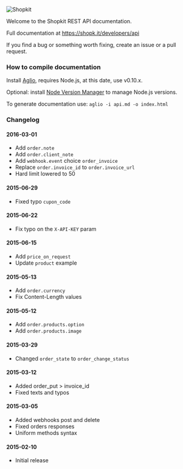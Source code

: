 ![Shopkit](https://drwfxyu78e9uq.cloudfront.net/assets/frontend/img/logo-shopkit-black-xs.png)

Welcome to the Shopkit REST API documentation.

Full documentation at https://shopk.it/developers/api

If you find a bug or something worth fixing, create an issue or a pull request.

### How to compile documentation

Install [Aglio](https://github.com/danielgtaylor/aglio), requires Node.js, at this date, use v0.10.x.

Optional: install [Node Version Manager](https://github.com/creationix/nvm) to manage Node.js versions.

To generate documentation use: `aglio -i api.md -o index.html`

### Changelog

#### 2016-03-01
* Add `order.note`
* Add `order.client_note`
* Add `webhook.event` choice `order_invoice`
* Replace `order.invoice_id` to `order.invoice_url`
* Hard limit lowered to 50

#### 2015-06-29
* Fixed typo `cupon_code`

#### 2015-06-22
* Fix typo on the `X-API-KEY` param

#### 2015-06-15
* Add `price_on_request`
* Update `product` example

#### 2015-05-13
* Add `order.currency`
* Fix Content-Length values

#### 2015-05-12
* Add `order.products.option`
* Add `order.products.image`

#### 2015-03-29
* Changed `order_state` to `order_change_status`

#### 2015-03-12
* Added order_put > invoice_id
* Fixed texts and typos

#### 2015-03-05
* Added webhooks post and delete
* Fixed orders responses
* Uniform methods syntax

#### 2015-02-10
* Initial release
